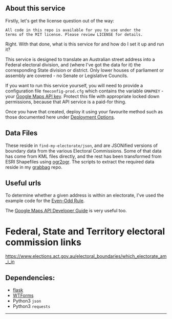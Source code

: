 About this service
------------------

Firstly, let's get the license question out of the way:

    All code in this repo is available for you to use under	the
	terms of the MIT license. Please review LICENSE for details.


Right. With that done, what is this service for and how do I set it up and run
it?

This service is designed to translate an Australian street address into a
Federal electoral division, and (where I've got the data for it) the
corresponding State division or district. Only lower houses of parliament or
assembly are covered - no Senate or Legislative Councils.

If you want to run this service yourself, you will need to provide a
configuration file `fmeconfig-prod.cfg` which contains the variable
`GMAPKEY` - your [Google Maps API key][gmapkey]. Protect this file with
appropriate locked down permissions, because that API service is a paid-for
thing.

Once you have that created, deploy it using your favourite method such as
those documented here under [Deployment Options][deployment options].


Data Files
----------

These reside in `find-my-electorate/json`, and are JSONified versions of
boundary data from the various Electoral Commissions. Some of that data has
come from KML files directly, and the rest has been transformed from ESRI
Shapefiles using [ogr2ogr][ogr2ogr]. The scripts to extract the required data
reside in my [grabbag][grabbag] repo.


Useful urls
-----------

To determine whether a given address is within an electorate, I've used the
example code for the [Even-Odd Rule][evenoddrule].

The [Google Maps API Developer Guide][gmapdocs] is very useful too.


Federal, State and Territory electoral commission links
=======================================================

https://www.elections.act.gov.au/electoral_boundaries/which_electorate_am_i_in



Dependencies:
-------------

* [flask][Flask]
* [WTForms][WTForms]
* Python3 `json`
* Python3 `requests`


----

  [LICENSE]: ../LICENSE.md
  [gmapkey]: https://developers.google.com/maps/documentation/geocoding/get-api-key
  [flask]: http://flask.pocoo.org/
  [WTForms]: https://wtforms.readthedocs.io/en/stable/
  [deployment options]: http://flask.pocoo.org/docs/1.0/deploying/
  [ogr2ogr]: https://gdal.org/programs/ogr2ogr.html
  [grabbag]: https://github.com/jmcp/grabbag
  [evenoddrule]: https://en.wikipedia.org/wiki/Even%E2%80%93odd_rule
  [gmapdocs]: https://developers.google.com/maps/documentation/maps-static/dev-guide

